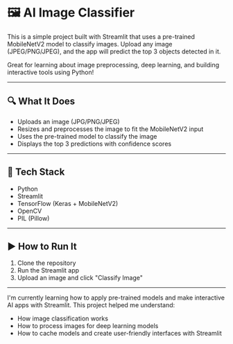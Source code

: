 # 🖼️ AI Image Classifier

This is a simple project built with Streamlit that uses a pre-trained MobileNetV2 model to classify images. Upload any image (JPEG/PNG/JPEG), and the app will predict the top 3 objects detected in it.

Great for learning about image preprocessing, deep learning, and building interactive tools using Python!

---

## 🔍 What It Does

- Uploads an image (JPG/PNG/JPEG)
- Resizes and preprocesses the image to fit the MobileNetV2 input
- Uses the pre-trained model to classify the image
- Displays the top 3 predictions with confidence scores

---

## 🧰 Tech Stack

- Python
- Streamlit
- TensorFlow (Keras + MobileNetV2)
- OpenCV
- PIL (Pillow)

---

## ▶️ How to Run It

1. Clone the repository
2. Run the Streamlit app
3. Upload an image and click "Classify Image"
   
---

I'm currently learning how to apply pre-trained models and make interactive AI apps with Streamlit. This project helped me understand:
- How image classification works
- How to process images for deep learning models
- How to cache models and create user-friendly interfaces with Streamlit
